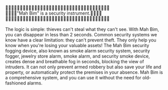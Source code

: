 😶‍🌫️😶‍🌫️😶‍🌫️😶‍🌫️😶‍🌫️😶‍🌫️😶‍🌫️😶‍🌫️😶‍🌫️😶‍🌫️😶‍🌫️😶‍🌫️😶‍🌫️😶‍🌫️😶‍🌫️😶‍🌫️😶‍🌫️😶‍🌫️<br />
😶‍🌫️😶‍🌫️"Mah Bim" is a security instrument.😶‍🌫️😶‍🌫️<br />
😶‍🌫️😶‍🌫️😶‍🌫️😶‍🌫️😶‍🌫️😶‍🌫️😶‍🌫️😶‍🌫️😶‍🌫️😶‍🌫️😶‍🌫️😶‍🌫️😶‍🌫️😶‍🌫️😶‍🌫️😶‍🌫️😶‍🌫️😶‍🌫️<br />
<br />
The logic is simple: thieves can't steal what they can't see. With Mah Bim, you can disappear in less than 2 seconds. 
Common security systems we know have a clear limitation: they can't prevent theft. 
They only help you know when you're losing your valuable assets! 
The Mah Bim security fogging device, also known as smoke alarm security system, security fogger, jewelry store alarm, smoke alarm, and security smoke device, creates dense and breathable fog in seconds, blocking the view of intruders. 
It can not only prevent armed robbery but also save your life and property, or automatically protect the premises in your absence. Mah Bim is a comprehensive system, and you can use it without the need for old-fashioned alarms.
